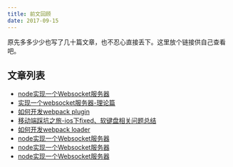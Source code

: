 ```yaml
---
title: 前文回顾
date: 2017-09-15
---
```

原先多多少少也写了几十篇文章，也不忍心直接丢下。这里放个链接供自己查看吧。  
<!-- more -->  

## 文章列表   
* [node实现一个Websocket服务器](https://juejin.im/post/5a2bf66151882546d71f44b2)
* [实现一个websocket服务器-理论篇](https://juejin.im/post/5a05d89051882540f36305df)
* [如何开发webpack plugin](https://juejin.im/post/59e8b724f265da431875dd5c)
* [移动端踩坑之旅-ios下fixed、软键盘相关问题总结](https://juejin.im/post/59e725865188257e0c3246bf)
* [如何开发webpack loader](https://juejin.im/post/59e6a5de518825469c7461da)
* [node实现一个Websocket服务器](http://www.cnblogs.com/pqjwyn/p/8012197.html)
* [node实现一个Websocket服务器](http://www.cnblogs.com/pqjwyn/p/8012197.html)
* [node实现一个Websocket服务器](http://www.cnblogs.com/pqjwyn/p/8012197.html)